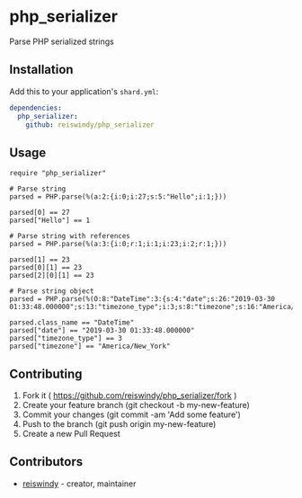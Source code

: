 # php_serializer

Parse PHP serialized strings 

## Installation

Add this to your application's `shard.yml`:

```yaml
dependencies:
  php_serializer:
    github: reiswindy/php_serializer
```

## Usage

```crystal
require "php_serializer"

# Parse string
parsed = PHP.parse(%(a:2:{i:0;i:27;s:5:"Hello";i:1;}))

parsed[0] == 27
parsed["Hello"] == 1

# Parse string with references
parsed = PHP.parse(%(a:3:{i:0;r:1;i:1;i:23;i:2;r:1;}))

parsed[1] == 23
parsed[0][1] == 23
parsed[2][0][1] == 23

# Parse string object
parsed = PHP.parse(%(O:8:"DateTime":3:{s:4:"date";s:26:"2019-03-30 01:33:48.000000";s:13:"timezone_type";i:3;s:8:"timezone";s:16:"America/New_York";}))

parsed.class_name == "DateTime"
parsed["date"] == "2019-03-30 01:33:48.000000"
parsed["timezone_type"] == 3
parsed["timezone"] == "America/New_York"
```

## Contributing

1. Fork it ( https://github.com/reiswindy/php_serializer/fork )
2. Create your feature branch (git checkout -b my-new-feature)
3. Commit your changes (git commit -am 'Add some feature')
4. Push to the branch (git push origin my-new-feature)
5. Create a new Pull Request

## Contributors

- [reiswindy](https://github.com/reiswindy) - creator, maintainer
